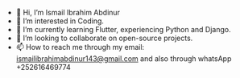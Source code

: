 - 👋 Hi, I’m Ismail Ibrahim Abdinur
- 👀 I’m interested in Coding.
- 🌱 I’m currently learning Flutter, experiencing Python and Django.
- 💞️ I’m looking to collaborate on open-source projects.
- 📫 How to reach me through my email: ismailibrahimabdinur143@gmail.com and also through whatsApp +252616469774

<!---
Ismail-Ibrahim-Abdinur/Ismail-Ibrahim-Abdinur is a ✨ special ✨ repository because its `README.md` (this file) appears on your GitHub profile.
You can click the Preview link to take a look at your changes.
--->
